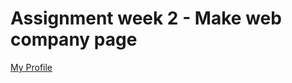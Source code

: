 # Assignment week 2 - Make web company page

[My Profile](https://farhanwew.github.io/Web-programming/landing%20page%20company%20-assignment/index.html)